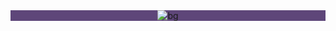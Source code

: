 <div align="center" style="background-color: #5E4679">
  <img src="https://github.com/user-attachments/assets/1333ea66-9d9d-4fc3-a329-0f8c6e8452ef" alt="bg">
</div>
